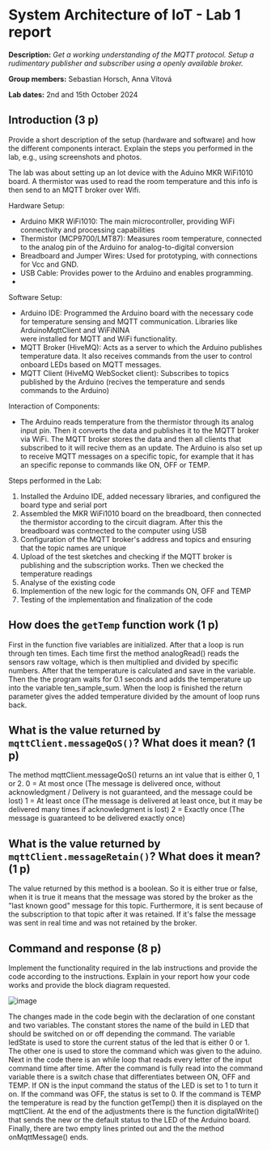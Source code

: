 # System Architecture of IoT - Lab 1 report

**Description:** _Get a working understanding of the MQTT protocol. Setup a rudimentary publisher and subscriber using a openly available broker._

**Group members:** Sebastian Horsch, Anna Vítová

**Lab dates:** 2nd and 15th October 2024

## Introduction (3 p)

Provide a short description of the setup (hardware and software) and how the different components interact. Explain the steps you performed in the lab, e.g., using screenshots and photos.

The lab was about setting up an Iot device with the Aduino MKR WiFi1010 board. A thermistor was used to read the room temperature and this info is then send to an MQTT broker over Wifi. 

Hardware Setup:
- Arduino MKR WiFi1010: The main microcontroller, providing WiFi connectivity and processing capabilities
- Thermistor (MCP9700/LMT87): Measures room temperature, connected to the analog pin of the Arduino for analog-to-digital conversion
- Breadboard and Jumper Wires: Used for prototyping, with connections for Vcc and GND.
- USB Cable: Provides power to the Arduino and enables programming.
- 
Software Setup:
- Arduino IDE: Programmed the Arduino board with the necessary code for temperature sensing and MQTT communication. Libraries like ArduinoMqttClient and WiFiNINA   
               were installed for MQTT and WiFi functionality.
- MQTT Broker (HiveMQ): Acts as a server to which the Arduino publishes temperature data. It also receives commands from the user to control onboard LEDs based on 
MQTT messages.
- MQTT Client (HiveMQ WebSocket client): Subscribes to topics published by the Arduino (recives the temperature and sends commands to the Arduino)

Interaction of Components:

- The Arduino reads temperature from the thermistor through its analog input pin. Then it converts the data and publishes it to the MQTT broker via WiFi. The MQTT broker stores the data and then all clients that subscribed to it will recive them as an update. The Arduino is also set up to receive MQTT messages on a specific topic, for example that it has an specific reponse to commands like ON, OFF or TEMP.

Steps performed in the Lab: 

1. Installed the Arduino IDE, added necessary libraries, and configured the board type and serial port
2. Assembled the MKR WiFi1010 board on the breadboard, then connected the thermistor according to the circuit diagram. After this the breadboard was contnected to the computer using USB
3. Configuration of the MQTT broker's address and topics and ensuring that the topic names are unique
4. Upload of the test sketches and checking if the MQTT broker is publishing and the subscription works. Then we checked the temperature readings
5. Analyse of the existing code
6. Implemention of the new logic for the commands ON, OFF and TEMP
7. Testing of the implementation and finalization of the code 

## How does the `getTemp` function work (1 p)
First in the function five variables are initialized. After that a loop is run through ten times. Each time first the method analogRead() reads the sensors raw voltage, which is then multiplied and divided by specific numbers. After that the temperature is calculated and save in the variable. Then the the program waits for 0.1 seconds and adds the temperature up into the variable ten_sample_sum. When the loop is finished the return parameter gives the added temperature divided by the amount of loop runs back.  

## What is the value returned by `mqttClient.messageQoS()`? What does it mean? (1 p)
The method mqttClient.messageQoS() returns an int value that is either 0, 1 or 2. 
0 = At most once (The message is delivered once, without acknowledgment / Delivery is not guaranteed, and the message could be lost)
1 = At least once (The message is delivered at least once, but it may be delivered many times if acknowledgment is lost)
2 = Exactly once (The message is guaranteed to be delivered exactly once)

## What is the value returned by `mqttClient.messageRetain()`? What does it mean? (1 p)
The value returned by this method is a boolean. So it is either true or false, when it is true it means that the message was stored by the broker as the "last known good" message for this topic. Furthermore, it is sent because of the subscription to that topic after it was retained. If it's false the message was sent in real time and was not retained by the broker.

## Command and response (8 p)

Implement the functionality required in the lab instructions and provide the code according to the instructions. Explain in your report how your code works and provide the block diagram requested.

![image](https://github.com/user-attachments/assets/edf2cb5e-2d16-4df1-a709-5b14dfe22770)

The changes made in the code begin with the declaration of one constant and two variables. The constant stores the name of the build in LED that should be switched on or off depending the command. The variable ledState is used to store the current status of the led that is either 0 or 1. The other one is used to store the command which was given to the aduino. Next in the code there is an while loop that reads every letter of the input command time after time. After the command is fully read into the command variable there is a switch chase that differentiates between ON, OFF and TEMP. If ON is the input command the status of the LED is set to 1 to turn it on. If the command was OFF, the status is set to 0. If the command is TEMP the temperature is read by the function getTemp() then it is displayed on the mqttClient. At the end of the adjustments there is the function digitalWrite() that sends the new or the default status to the LED of the Arduino board. Finally, there are two empty lines printed out and the the method onMqttMessage() ends. 

